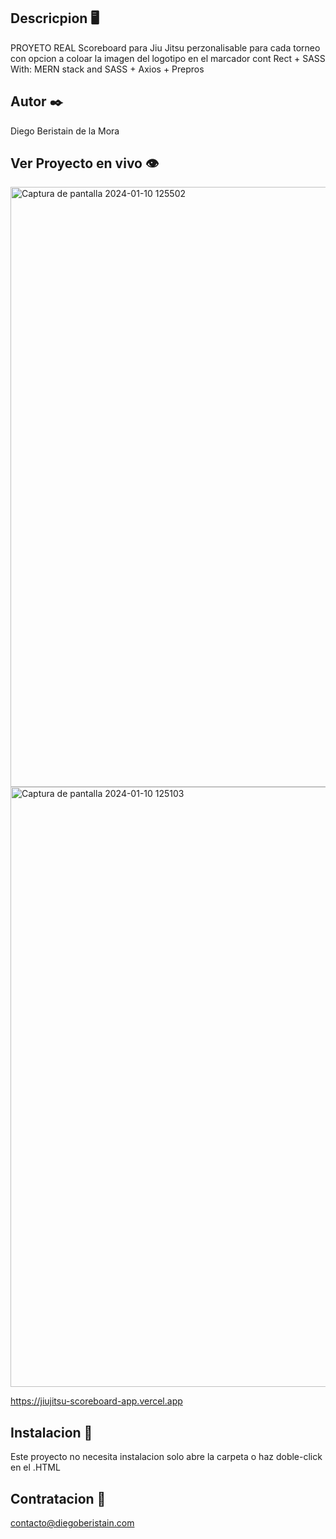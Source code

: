 ## Descricpion 🖥️
PROYETO REAL Scoreboard para Jiu Jitsu perzonalisable para cada torneo con opcion a coloar la imagen del logotipo en el marcador
cont Rect + SASS
With: MERN stack and SASS + Axios + Prepros
## Autor ✒️

Diego Beristain de la Mora

## Ver Proyecto en vivo 👁️
<img width="960" alt="Captura de pantalla 2024-01-10 125502" src="https://github.com/zlocker01/BJJ-Score-App/assets/121736405/4cef3f64-e1c8-4682-8bf9-2491deeff567">
<img width="960" alt="Captura de pantalla 2024-01-10 125103" src="https://github.com/zlocker01/BJJ-Score-App/assets/121736405/16d3e65c-a7af-42a2-8639-9c86af459251">

https://jiujitsu-scoreboard-app.vercel.app

## Instalacion 🔌

Este proyecto no necesita instalacion solo abre la carpeta o haz doble-click en el .HTML

## Contratacion 📧

contacto@diegoberistain.com

